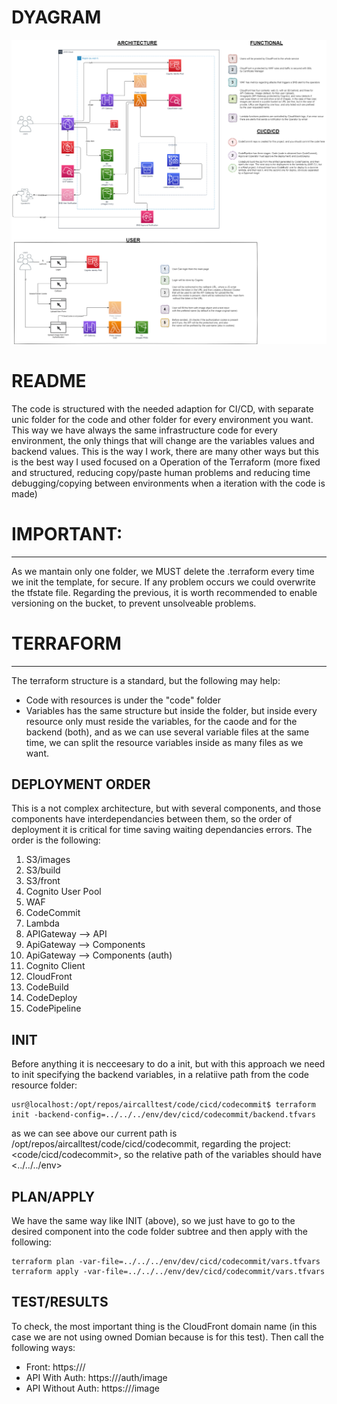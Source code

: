 # DYAGRAM
![Alt text](test_dyagramv2.png?raw=true "Dyagram")
# README
The code is structured with the needed adaption for CI/CD, with separate unic folder for the code and other folder for every environment you want.
This way we have always the same infrastructure code for every environment, the only things that will change are the variables values and backend values.
This is the way I work, there are many other ways but this is the best way I used focused on a Operation of the Terraform (more fixed and structured, 
reducing copy/paste human problems and reducing time debugging/copying between environments when a iteration with the code is made)


# IMPORTANT:
-----------
As we mantain only one folder, we MUST delete the .terraform every time we init the template, for secure. If any problem occurs we could overwrite the tfstate file.
Regarding the previous, it is worth recommended to enable versioning on the bucket, to prevent unsolveable problems.

# TERRAFORM
---------------
The terraform structure is a standard, but the following may help:
* Code with resources is under the "code" folder
* Variables has the same structure but inside the <env> folder, but inside every resource only must reside the variables, for the caode and for the backend (both), and as we       can use several variable files at the same time, we can split the resource variables inside as many files as we want.

DEPLOYMENT ORDER
----------------------
This is a not complex architecture, but with several components, and those components have interdependancies between them, so the order of deployment it is critical 
for time saving waiting dependancies errors. The order is the following:


1. S3/images
2. S3/build
3. S3/front
4. Cognito User Pool
5. WAF
6. CodeCommit
7. Lambda
8. APIGateway --> API
9. ApiGateway --> Components
10. ApiGateway --> Components (auth)
11. Cognito Client
12. CloudFront
13. CodeBuild
14. CodeDeploy
15. CodePipeline




INIT
------------------
Before anything it is necceesary to do a init, but with this approach we need to init specifying the backend variables, in a relatiive path from the code resource folder:

    usr@localhost:/opt/repos/aircalltest/code/cicd/codecommit$ terraform init -backend-config=../../../env/dev/cicd/codecommit/backend.tfvars

as we can see above our current path is /opt/repos/aircalltest/code/cicd/codecommit, regarding the project: <code/cicd/codecommit>, so the relative path of the variables should have <../../../env>

PLAN/APPLY
------------------
We have the same way like INIT (above), so we just have to go to the desired component into the code folder subtree and then apply with the following:

    terraform plan -var-file=../../../env/dev/cicd/codecommit/vars.tfvars
    terraform apply -var-file=../../../env/dev/cicd/codecommit/vars.tfvars



TEST/RESULTS
------------------
To check, the most important thing is the CloudFront domain name (in this case we are not using owned Domian because is for this test). Then call the following ways:
- Front: https://<cloudfront-url>/
- API With Auth: https://<cloudfront-url>/auth/image
- API Without Auth: https://<cloudfront-url>/image
